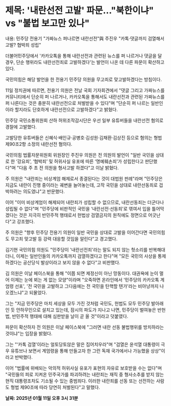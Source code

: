 # **제목: '내란선전 고발' 파문…"북한이냐" vs "불법 보고만 있나"**

  내용: 민주당 전용기 "가짜뉴스 퍼나르면 내란선전"與 주진우 "카톡·댓글까지 검열해서 고발? 협박죄 성립"  

더불어민주당에서 '카카오톡을 통해 내란선전과 관련된 뉴스를 퍼 나르거나 댓글을 달 경우, 단순 행위라도 내란선전죄로 고발하겠다'는 발언이 나온 데 다른 파문이 확산하고 있다.  

국민의힘은 해당 발언을 한 전용기 민주당 의원을 무고죄로 맞고발하겠다는 방침이다.  

11일 정치권에 따르면, 전용기 의원은 전날 국회 기자회견에서 "댓글 그리고 가짜뉴스를 커뮤니티에서 단순히 퍼 나르거나, 카카오톡을 통해서도 내란선전과 관련된 가짜뉴스를 퍼 나른다는 것은 충분히 내란선전으로 처벌받을 수 있다"며 "단순히 퍼 나르는 일반인이라 할지라도 단호하게 내란선전으로 고발하겠다"고 밝혔다.  

민주당 국민소통위원회 산하 허위조작감시단은 우선 일부 유튜버들을 내란선전 혐의로 경찰에 고발했다.  

고발당한 유튜버들은 신혜식·배인규·공병호·김성원·김채환·김상진 등으로 혐의는 형법 제90조2항 소정의 내란선전 혐의다.  

국민의힘 법률자문위원회 위원장인 주진우 의원은 전 의원의 발언이 "일반 국민을 상대로 한 ‘강요죄’, ‘협박죄’ 및 허위사실 유포에 따른 ‘명예훼손죄’가 성립한다고 판단했다"며 "다음 주 초 전 의원을 형사고발 하겠다"고 이날 밝혔다.  

주 의원은 "내란죄는 비상계엄 해제로서 종결된다는 것이 대법원 판례"라며 "민주당은 지금도 내란이 진행 중이라는 궤변을 늘어놓는데, 고작 국민을 상대로 내란선동죄로 겁박하려는 의도였냐"고 반문했다.  

이어 "이미 비상계엄이 해제되어 내란죄가 성립할 수 없으므로, 내란선동죄는 더군다나 성립될 수 없다"며 "민주당에 비판적인 국민을 ‘내란선전·선동죄’로 엮여서 입을 틀어막겠다는 것은 지극히 반민주적 행태로서 헌법상 검열금지의 원칙에도 정면으로 어긋난다"고 강조했다.  

주 의원은 "향후 민주당 전용기 의원이 일반 국민을 상대로 고발을 이어간다면 국민의힘도 무고죄 맞고발 등 강력 대응할 것임을 알린다"고 경고했다.  

김기현 국민의힘 의원도 "민주당이 '내란선전죄'라는 말도 되지 않는 헛소리를 반복해대더니, 이제는 일반인들의 카카오톡까지 검열하겠다고 한다"며 "모든 국민의 사상을 통제하겠다는 공산당식 발상이라고 보지 않을 수 없다"고 비판했다.  

김 의원은 이날 페이스북을 통해 "이쯤 되면 제정신이 아닌 망동이다. 대권욕에 눈이 멀어 이제는 눈에 뵈는 게 없는 모양"이라며 "오죽하면 온라인에서 '민주당의 카카오톡 계엄령 선포', '전 국민을 고발하고 그다음에는 전 국민을 탄핵할 텐가'라는 비아냥까지 나오겠느냐"고 되물었다.  

그는 "지금 민주당은 마치 세상을 모두 가진 것처럼 국민도, 헌법도 모두 민주당 발아래인 듯 안하무인으로 설치고 있는데, 잠시의 파도가 지나고 나면, 민주당이 벌여놓은 반헌법, 반민주적 행태에 대해 심판받을 날이 곧 올 것"이라고 덧붙였다.  

파문이 확산하자 전 의원은 이날 페이스북에 "그러면 내란 선동 불법행위를 방치하라는 것이냐"는 입장을 밝혔다.  

그는 "‘카톡 검열’이라는 얼토당토않은 말은 집어치우라"며 "검열은 윤석열 대통령이 극우 유튜브나 보면서 계엄령을 통해 만들고자 한 그런 독재 국가에서나 가능했을 상상"이라고 반박했다.  

이어 "법률에 위배되는 악의적 허위사실 유포가 표현의 자유로 보호받을 수는 없다"며 "국민들의 피로 지켜온 민주국가를 파괴하려는 내란죄는 재직 중 형사소추를 받지 않는 현직 대통령조차도 기소될 수 있는 중범죄다. 이러한 내란죄를 선동 또는 선전하는 사람도 형법 제90조에 따라 당연히 처벌된다"고 말했다.

  **날짜: 2025년 01월 11일 오후 3시 31분**